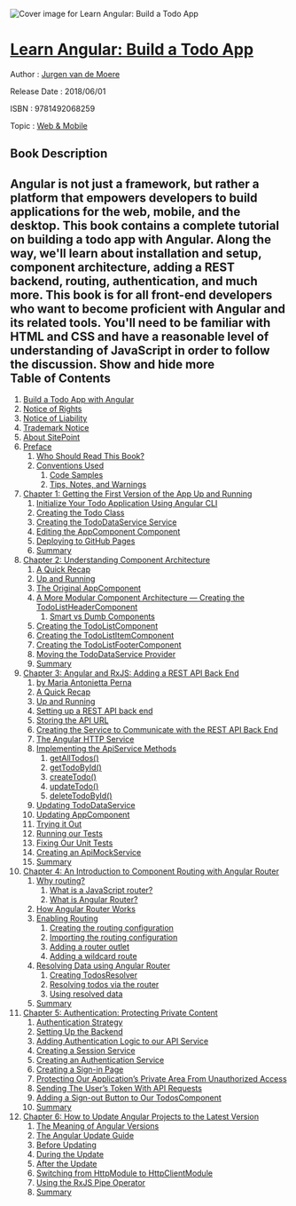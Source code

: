 ![Cover image for Learn Angular: Build a Todo App](https://imgdetail.ebookreading.net/cover/cover/web_mobile/EB9781492068259.jpg)

[Learn Angular: Build a Todo App](https://ebookreading.net/view/book/Learn+Angular%3A+Build+a+Todo+App-EB9781492068259_1.html "Learn Angular: Build a Todo App")
====================================================================================================================

Author : [Jurgen van de Moere](https://ebookreading.net/search/author/Jurgen+van+de+Moere)

Release Date : 2018/06/01

ISBN : 9781492068259

Topic : [Web & Mobile](https://ebookreading.net/search/category/web-mobile)

Book Description
-----------------

 Angular is not just a framework, but rather a platform that empowers developers to build applications for the web, mobile, and the desktop.
This book contains a complete tutorial on building a todo app with Angular. Along the way, we'll learn about installation and setup, component architecture, adding a REST backend, routing, authentication, and much more.
This book is for all front-end developers who want to become proficient with Angular and its related tools. You'll need to be familiar  with HTML and CSS and have a reasonable level of understanding of JavaScript in order to follow the discussion. 
        Show and hide more                
Table of Contents
-----------------

1. [Build a Todo App with Angular](https://ebookreading.net/view/book/Learn+Angular%3A+Build+a+Todo+App-EB9781492068259_1.html)
1. [Notice of Rights](https://ebookreading.net/view/book/Learn+Angular%3A+Build+a+Todo+App-EB9781492068259_1.html#sigil_toc_id_1)
1. [Notice of Liability](https://ebookreading.net/view/book/Learn+Angular%3A+Build+a+Todo+App-EB9781492068259_1.html#sigil_toc_id_2)
1. [Trademark Notice](https://ebookreading.net/view/book/Learn+Angular%3A+Build+a+Todo+App-EB9781492068259_1.html#sigil_toc_id_3)
1. [About SitePoint](https://ebookreading.net/view/book/Learn+Angular%3A+Build+a+Todo+App-EB9781492068259_1.html#sigil_toc_id_4)
1. [Preface](https://ebookreading.net/view/book/Learn+Angular%3A+Build+a+Todo+App-EB9781492068259_2.html)
    1. [Who Should Read This Book?](https://ebookreading.net/view/book/Learn+Angular%3A+Build+a+Todo+App-EB9781492068259_2.html#who-should-read-thi)
    1. [Conventions Used](https://ebookreading.net/view/book/Learn+Angular%3A+Build+a+Todo+App-EB9781492068259_2.html#preface-conventions)
        1. [Code Samples](https://ebookreading.net/view/book/Learn+Angular%3A+Build+a+Todo+App-EB9781492068259_2.html#sigil_toc_id_5)
        1. [Tips, Notes, and Warnings](https://ebookreading.net/view/book/Learn+Angular%3A+Build+a+Todo+App-EB9781492068259_2.html#preface-tips)
1. [Chapter 1: Getting the First Version of the App Up and Running](https://ebookreading.net/view/book/Learn+Angular%3A+Build+a+Todo+App-EB9781492068259_3.html)
    1. [Initialize Your Todo Application Using Angular CLI](https://ebookreading.net/view/book/Learn+Angular%3A+Build+a+Todo+App-EB9781492068259_3.html#initializeyourtodoa)
    1. [Creating the Todo Class](https://ebookreading.net/view/book/Learn+Angular%3A+Build+a+Todo+App-EB9781492068259_3.html#creatingthetodoclas)
    1. [Creating the TodoDataService Service](https://ebookreading.net/view/book/Learn+Angular%3A+Build+a+Todo+App-EB9781492068259_3.html#creatingthetododata)
    1. [Editing the AppComponent Component](https://ebookreading.net/view/book/Learn+Angular%3A+Build+a+Todo+App-EB9781492068259_3.html#editingtheappcompon)
    1. [Deploying to GitHub Pages](https://ebookreading.net/view/book/Learn+Angular%3A+Build+a+Todo+App-EB9781492068259_3.html#deployingtogithubpa)
    1. [Summary](https://ebookreading.net/view/book/Learn+Angular%3A+Build+a+Todo+App-EB9781492068259_3.html#summary)
1. [Chapter 2: Understanding Component Architecture](https://ebookreading.net/view/book/Learn+Angular%3A+Build+a+Todo+App-EB9781492068259_4.html)
    1. [A Quick Recap](https://ebookreading.net/view/book/Learn+Angular%3A+Build+a+Todo+App-EB9781492068259_4.html#aquickrecap)
    1. [Up and Running](https://ebookreading.net/view/book/Learn+Angular%3A+Build+a+Todo+App-EB9781492068259_4.html#upandrunning)
    1. [The Original AppComponent](https://ebookreading.net/view/book/Learn+Angular%3A+Build+a+Todo+App-EB9781492068259_4.html#theoriginalappcompo)
    1. [A More Modular Component Architecture — Creating the TodoListHeaderComponent](https://ebookreading.net/view/book/Learn+Angular%3A+Build+a+Todo+App-EB9781492068259_4.html#amoremodularcompone)
        1. [Smart vs Dumb Components](https://ebookreading.net/view/book/Learn+Angular%3A+Build+a+Todo+App-EB9781492068259_4.html#smartvsdumbcomponen)
    1. [Creating the TodoListComponent](https://ebookreading.net/view/book/Learn+Angular%3A+Build+a+Todo+App-EB9781492068259_4.html#creatingthetodolist)
    1. [Creating the TodoListItemComponent](https://ebookreading.net/view/book/Learn+Angular%3A+Build+a+Todo+App-EB9781492068259_4.html#creatingthetodolist)
    1. [Creating the TodoListFooterComponent](https://ebookreading.net/view/book/Learn+Angular%3A+Build+a+Todo+App-EB9781492068259_4.html#creatingthetodolist)
    1. [Moving the TodoDataService Provider](https://ebookreading.net/view/book/Learn+Angular%3A+Build+a+Todo+App-EB9781492068259_4.html#movingthetododatase)
    1. [Summary](https://ebookreading.net/view/book/Learn+Angular%3A+Build+a+Todo+App-EB9781492068259_4.html#summary)
1. [Chapter 3: Angular and RxJS: Adding a REST API Back End](https://ebookreading.net/view/book/Learn+Angular%3A+Build+a+Todo+App-EB9781492068259_5.html)
    1. [by Maria Antonietta Perna](https://ebookreading.net/view/book/Learn+Angular%3A+Build+a+Todo+App-EB9781492068259_5.html#sigil_toc_id_6)
    1. [A Quick Recap](https://ebookreading.net/view/book/Learn+Angular%3A+Build+a+Todo+App-EB9781492068259_5.html#aquickrecap)
    1. [Up and Running](https://ebookreading.net/view/book/Learn+Angular%3A+Build+a+Todo+App-EB9781492068259_5.html#upandrunning)
    1. [Setting up a REST API back end](https://ebookreading.net/view/book/Learn+Angular%3A+Build+a+Todo+App-EB9781492068259_5.html#settinguparestapiba)
    1. [Storing the API URL](https://ebookreading.net/view/book/Learn+Angular%3A+Build+a+Todo+App-EB9781492068259_5.html#storingtheapiurl)
    1. [Creating the Service to Communicate with the REST API Back End](https://ebookreading.net/view/book/Learn+Angular%3A+Build+a+Todo+App-EB9781492068259_5.html#creatingtheservicet)
    1. [The Angular HTTP Service](https://ebookreading.net/view/book/Learn+Angular%3A+Build+a+Todo+App-EB9781492068259_5.html#theangularhttpservi)
    1. [Implementing the ApiService Methods](https://ebookreading.net/view/book/Learn+Angular%3A+Build+a+Todo+App-EB9781492068259_5.html#implementingtheapis)
        1. [getAllTodos()](https://ebookreading.net/view/book/Learn+Angular%3A+Build+a+Todo+App-EB9781492068259_5.html#getalltodos)
        1. [getTodoById()](https://ebookreading.net/view/book/Learn+Angular%3A+Build+a+Todo+App-EB9781492068259_5.html#gettodobyid)
        1. [createTodo()](https://ebookreading.net/view/book/Learn+Angular%3A+Build+a+Todo+App-EB9781492068259_5.html#createtodo)
        1. [updateTodo()](https://ebookreading.net/view/book/Learn+Angular%3A+Build+a+Todo+App-EB9781492068259_5.html#updatetodo)
        1. [deleteTodoById()](https://ebookreading.net/view/book/Learn+Angular%3A+Build+a+Todo+App-EB9781492068259_5.html#deletetodobyid)
    1. [Updating TodoDataService](https://ebookreading.net/view/book/Learn+Angular%3A+Build+a+Todo+App-EB9781492068259_5.html#updatingtododataser)
    1. [Updating AppComponent](https://ebookreading.net/view/book/Learn+Angular%3A+Build+a+Todo+App-EB9781492068259_5.html#updatingappcomponen)
    1. [Trying it Out](https://ebookreading.net/view/book/Learn+Angular%3A+Build+a+Todo+App-EB9781492068259_5.html#tryingitout)
    1. [Running our Tests](https://ebookreading.net/view/book/Learn+Angular%3A+Build+a+Todo+App-EB9781492068259_5.html#runningourtests)
    1. [Fixing Our Unit Tests](https://ebookreading.net/view/book/Learn+Angular%3A+Build+a+Todo+App-EB9781492068259_5.html#fixingourunittests)
    1. [Creating an ApiMockService](https://ebookreading.net/view/book/Learn+Angular%3A+Build+a+Todo+App-EB9781492068259_5.html#creatinganapimockse)
    1. [Summary](https://ebookreading.net/view/book/Learn+Angular%3A+Build+a+Todo+App-EB9781492068259_5.html#summary)
1. [Chapter 4: An Introduction to Component Routing with Angular Router](https://ebookreading.net/view/book/Learn+Angular%3A+Build+a+Todo+App-EB9781492068259_6.html)
    1. [Why routing?](https://ebookreading.net/view/book/Learn+Angular%3A+Build+a+Todo+App-EB9781492068259_6.html#whyrouting)
        1. [What is a JavaScript router?](https://ebookreading.net/view/book/Learn+Angular%3A+Build+a+Todo+App-EB9781492068259_6.html#whatisajavascriptro)
        1. [What is Angular Router?](https://ebookreading.net/view/book/Learn+Angular%3A+Build+a+Todo+App-EB9781492068259_6.html#whatisangularrouter)
    1. [How Angular Router Works](https://ebookreading.net/view/book/Learn+Angular%3A+Build+a+Todo+App-EB9781492068259_6.html#howangularrouterwor)
    1. [Enabling Routing](https://ebookreading.net/view/book/Learn+Angular%3A+Build+a+Todo+App-EB9781492068259_6.html#enablingrouting)
        1. [Creating the routing configuration](https://ebookreading.net/view/book/Learn+Angular%3A+Build+a+Todo+App-EB9781492068259_6.html#creatingtheroutingc)
        1. [Importing the routing configuration](https://ebookreading.net/view/book/Learn+Angular%3A+Build+a+Todo+App-EB9781492068259_6.html#importingtherouting)
        1. [Adding a router outlet](https://ebookreading.net/view/book/Learn+Angular%3A+Build+a+Todo+App-EB9781492068259_6.html#addingarouteroutlet)
        1. [Adding a wildcard route](https://ebookreading.net/view/book/Learn+Angular%3A+Build+a+Todo+App-EB9781492068259_6.html#addingawildcardrout)
    1. [Resolving Data using Angular Router](https://ebookreading.net/view/book/Learn+Angular%3A+Build+a+Todo+App-EB9781492068259_6.html#resolvingdatausinga)
        1. [Creating TodosResolver](https://ebookreading.net/view/book/Learn+Angular%3A+Build+a+Todo+App-EB9781492068259_6.html#creatingtodosresolv)
        1. [Resolving todos via the router](https://ebookreading.net/view/book/Learn+Angular%3A+Build+a+Todo+App-EB9781492068259_6.html#resolvingtodosviath)
        1. [Using resolved data](https://ebookreading.net/view/book/Learn+Angular%3A+Build+a+Todo+App-EB9781492068259_6.html#usingresolveddata)
    1. [Summary](https://ebookreading.net/view/book/Learn+Angular%3A+Build+a+Todo+App-EB9781492068259_6.html#summary)
1. [Chapter 5: Authentication: Protecting Private Content](https://ebookreading.net/view/book/Learn+Angular%3A+Build+a+Todo+App-EB9781492068259_7.html)
    1. [Authentication Strategy](https://ebookreading.net/view/book/Learn+Angular%3A+Build+a+Todo+App-EB9781492068259_7.html#authenticationstrat)
    1. [Setting Up the Backend](https://ebookreading.net/view/book/Learn+Angular%3A+Build+a+Todo+App-EB9781492068259_7.html#settingupthebackend)
    1. [Adding Authentication Logic to our API Service](https://ebookreading.net/view/book/Learn+Angular%3A+Build+a+Todo+App-EB9781492068259_7.html#addingauthenticatio)
    1. [Creating a Session Service](https://ebookreading.net/view/book/Learn+Angular%3A+Build+a+Todo+App-EB9781492068259_7.html#creatingasessionser)
    1. [Creating an Authentication Service](https://ebookreading.net/view/book/Learn+Angular%3A+Build+a+Todo+App-EB9781492068259_7.html#creatinganauthentic)
    1. [Creating a Sign-in Page](https://ebookreading.net/view/book/Learn+Angular%3A+Build+a+Todo+App-EB9781492068259_7.html#creatingasigninpage)
    1. [Protecting Our Application’s Private Area From Unauthorized Access](https://ebookreading.net/view/book/Learn+Angular%3A+Build+a+Todo+App-EB9781492068259_7.html#protectingourapplic)
    1. [Sending The User’s Token With API Requests](https://ebookreading.net/view/book/Learn+Angular%3A+Build+a+Todo+App-EB9781492068259_7.html#sendingtheuserstoke)
    1. [Adding a Sign-out Button to Our TodosComponent](https://ebookreading.net/view/book/Learn+Angular%3A+Build+a+Todo+App-EB9781492068259_7.html#addingasignoutbutto)
    1. [Summary](https://ebookreading.net/view/book/Learn+Angular%3A+Build+a+Todo+App-EB9781492068259_7.html#summary)
1. [Chapter 6: How to Update Angular Projects to the Latest Version](https://ebookreading.net/view/book/Learn+Angular%3A+Build+a+Todo+App-EB9781492068259_8.html)
    1. [The Meaning of Angular Versions](https://ebookreading.net/view/book/Learn+Angular%3A+Build+a+Todo+App-EB9781492068259_8.html#themeaningofangular)
    1. [The Angular Update Guide](https://ebookreading.net/view/book/Learn+Angular%3A+Build+a+Todo+App-EB9781492068259_8.html#theangularupdategui)
    1. [Before Updating](https://ebookreading.net/view/book/Learn+Angular%3A+Build+a+Todo+App-EB9781492068259_8.html#beforeupdating)
    1. [During the Update](https://ebookreading.net/view/book/Learn+Angular%3A+Build+a+Todo+App-EB9781492068259_8.html#duringtheupdate)
    1. [After the Update](https://ebookreading.net/view/book/Learn+Angular%3A+Build+a+Todo+App-EB9781492068259_8.html#aftertheupdate)
    1. [Switching from HttpModule to HttpClientModule](https://ebookreading.net/view/book/Learn+Angular%3A+Build+a+Todo+App-EB9781492068259_8.html#switchingfromhttpmo)
    1. [Using the RxJS Pipe Operator](https://ebookreading.net/view/book/Learn+Angular%3A+Build+a+Todo+App-EB9781492068259_8.html#usingtherxjspipeope)
    1. [Summary](https://ebookreading.net/view/book/Learn+Angular%3A+Build+a+Todo+App-EB9781492068259_8.html#summary)
